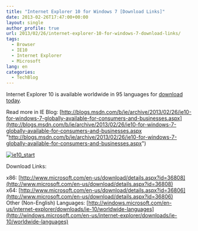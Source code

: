```yaml
---
title: "Internet Explorer 10 for Windows 7 [Download Links]"
date: 2013-02-26T17:47:00+00:00
layout: single
author_profile: true
url: 2013/02/26/internet-explorer-10-for-windows-7-download-links/
tags:
  - Browser
  - IE10
  - Internet Explorer
  - Microsoft
lang: en
categories: 
  - TechBlog
---
```

Internet Explorer 10 is available worldwide in 95 languages for [download today](http://windows.microsoft.com/ie).

Read more in IE Blog: [http://blogs.msdn.com/b/ie/archive/2013/02/26/ie10-for-windows-7-globally-available-for-consumers-and-businesses.aspx](http://blogs.msdn.com/b/ie/archive/2013/02/26/ie10-for-windows-7-globally-available-for-consumers-and-businesses.aspx "http://blogs.msdn.com/b/ie/archive/2013/02/26/ie10-for-windows-7-globally-available-for-consumers-and-businesses.aspx")

[![ie10_start](http://lh4.ggpht.com/-HyOGfB5SeNs/USzuKSS2pxI/AAAAAAAAH2M/Qaip3m-Hmdc/ie10_start_thumb%25255B2%25255D.png?imgmax=800 "ie10_start")](http://lh3.ggpht.com/-0Zw4c__hQg0/USzuF3r_QYI/AAAAAAAAH2E/hCpB-sg--UA/s1600-h/ie10_start%25255B4%25255D.png)

Download Links:

x86: [http://www.microsoft.com/en-us/download/details.aspx?id=36808](http://www.microsoft.com/en-us/download/details.aspx?id=36808)  
x64: [http://www.microsoft.com/en-us/download/details.aspx?id=36806](http://www.microsoft.com/en-us/download/details.aspx?id=36806)  
Other (Non-English) Languages: [http://windows.microsoft.com/en-us/internet-explorer/downloads/ie-10/worldwide-languages](http://windows.microsoft.com/en-us/internet-explorer/downloads/ie-10/worldwide-languages)
